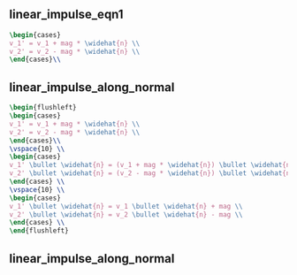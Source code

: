 
## linear_impulse_eqn1
```latex
\begin{cases}
v_1' = v_1 + mag * \widehat{n} \\
v_2' = v_2 - mag * \widehat{n} \\
\end{cases}\\
```

## linear_impulse_along_normal
```latex
\begin{flushleft}
\begin{cases}
v_1' = v_1 + mag * \widehat{n} \\
v_2' = v_2 - mag * \widehat{n} \\
\end{cases}\\
\vspace{10} \\
\begin{cases}
v_1' \bullet \widehat{n} = (v_1 + mag * \widehat{n}) \bullet \widehat{n} \\
v_2' \bullet \widehat{n} = (v_2 - mag * \widehat{n}) \bullet \widehat{n} \\
\end{cases} \\
\vspace{10} \\
\begin{cases}
v_1' \bullet \widehat{n} = v_1 \bullet \widehat{n} + mag \\
v_2' \bullet \widehat{n} = v_2 \bullet \widehat{n} - mag \\
\end{cases} \\
\end{flushleft}
```

## linear_impulse_along_normal
```latex
```
